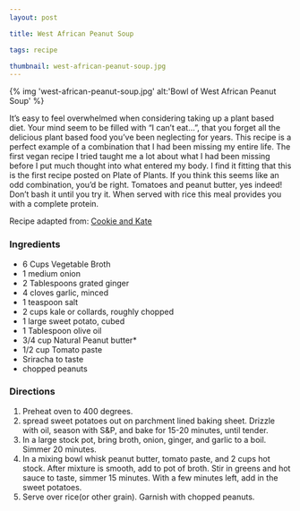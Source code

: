 ```yaml
---
layout: post

title: West African Peanut Soup

tags: recipe

thumbnail: west-african-peanut-soup.jpg
---
```


{% img 'west-african-peanut-soup.jpg' alt:'Bowl of West African Peanut Soup' %}

It’s easy to feel overwhelmed when considering taking up a plant based diet. Your mind seem to be filled with “I can’t eat…”, that you forget all the delicious plant based food you’ve been neglecting for years. This recipe is a perfect example of a combination that I had been missing my entire life. The first vegan recipe I tried taught me a lot about what I had been missing before I put much thought into what entered my body. I find it fitting that this is the first recipe posted on Plate of Plants. If you think this seems like an odd combination, you’d be right. Tomatoes and peanut butter, yes indeed! Don’t bash it until you try it. When served with rice this meal provides you with a complete protein.

Recipe adapted from: <a href="http://cookieandkate.com/2013/west-african-peanut-soup/" target="_blank">Cookie and Kate</a>

### Ingredients

- 6 Cups Vegetable Broth
- 1 medium onion
- 2 Tablespoons grated ginger
- 4 cloves garlic, minced
- 1 teaspoon salt
- 2 cups kale or collards, roughly chopped
- 1 large sweet potato, cubed
- 1 Tablespoon olive oil
- 3/4 cup Natural Peanut butter*
- 1/2 cup Tomato paste
- Sriracha to taste
- chopped peanuts

### Directions

1. Preheat oven to 400 degrees.
2. spread sweet potatoes out on parchment lined baking sheet. Drizzle with oil, season with S&P, and bake for 15-20 minutes, until tender.
3. In a large stock pot, bring broth, onion, ginger, and garlic to a boil. Simmer 20 minutes.
4. In a mixing bowl whisk peanut butter, tomato paste, and 2 cups hot stock. After mixture is smooth, add to pot of broth. Stir in greens and hot sauce to taste, simmer 15 minutes. With a few minutes left, add in the sweet potatoes.
5. Serve over rice(or other grain). Garnish with chopped peanuts.
